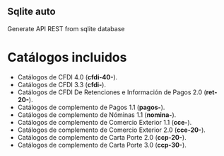 ## Sqlite auto

Generate API REST from sqlite database

# Catálogos incluidos

- Catálogos de CFDI 4.0 (**cfdi-40-**).
- Catálogos de CFDI 3.3 (**cfdi-**).
- Catálogos de CFDI De Retenciones e Información de Pagos 2.0 (**ret-20-**).
- Catálogos de complemento de Pagos 1.1 (**pagos-**).
- Catálogos de complemento de Nóminas 1.1 (**nomina-**).
- Catálogos de complemento de Comercio Exterior 1.1 (**cce-**).
- Catálogos de complemento de Comercio Exterior 2.0 (**cce-20-**).
- Catálogos de complemento de Carta Porte 2.0 (**ccp-20-**).
- Catálogos de complemento de Carta Porte 3.0 (**ccp-30-**).
